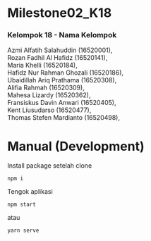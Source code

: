 # Milestone02_K18
### Kelompok 18 - Nama Kelompok
Azmi Alfatih Salahuddin (16520001),<br>
Rozan Fadhil Al Hafidz (16520141),<br>
Maria Khelli (16520184),<br>
Hafidz Nur Rahman Ghozali (16520186),<br>
Ubaidillah Ariq Prathama (16520308),<br>
Alifia Rahmah (16520309),<br>
Mahesa Lizardy (16520362),<br>
Fransiskus Davin Anwari (16520405),<br>
Kent Liusudarso (16520477),<br>
Thomas Stefen Mardianto (16520498),<br>

# Manual (Development)
Install package setelah clone
```
npm i
```
Tengok aplikasi
```
npm start
```
atau
```
yarn serve
```